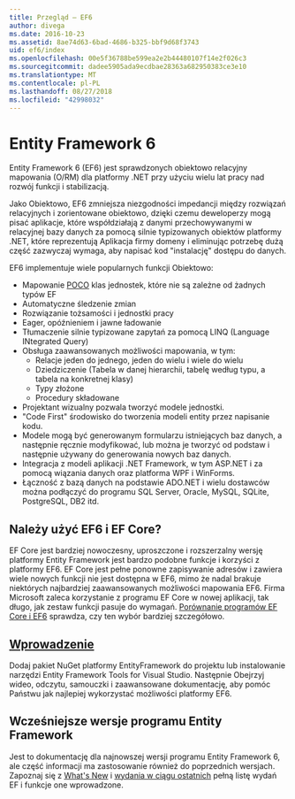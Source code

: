 ```yaml
---
title: Przegląd — EF6
author: divega
ms.date: 2016-10-23
ms.assetid: 8ae74d63-6bad-4686-b325-bbf9d68f3743
uid: ef6/index
ms.openlocfilehash: 00e5f36788be599ea2e2b44480107f14e2f026c3
ms.sourcegitcommit: dadee5905ada9ecdbae28363a682950383ce3e10
ms.translationtype: MT
ms.contentlocale: pl-PL
ms.lasthandoff: 08/27/2018
ms.locfileid: "42998032"
---
```

# <a name="entity-framework-6"></a>Entity Framework 6
Entity Framework 6 (EF6) jest sprawdzonych obiektowo relacyjny mapowania (O/RM) dla platformy .NET przy użyciu wielu lat pracy nad rozwój funkcji i stabilizacją.

Jako Obiektowo, EF6 zmniejsza niezgodności impedancji między rozwiązań relacyjnych i zorientowane obiektowo, dzięki czemu deweloperzy mogą pisać aplikacje, które współdziałają z danymi przechowywanymi w relacyjnej bazy danych za pomocą silnie typizowanych obiektów platformy .NET, które reprezentują Aplikacja firmy domeny i eliminując potrzebę dużą część zazwyczaj wymaga, aby napisać kod "instalację" dostępu do danych.

EF6 implementuje wiele popularnych funkcji Obiektowo:
- Mapowanie [POCO](~/ef6/resources/glossary.md#poco) klas jednostek, które nie są zależne od żadnych typów EF
- Automatyczne śledzenie zmian
- Rozwiązanie tożsamości i jednostki pracy
- Eager, opóźnieniem i jawne ładowanie
- Tłumaczenie silnie typizowane zapytań za pomocą LINQ (Language INtegrated Query)
- Obsługa zaawansowanych możliwości mapowania, w tym:
  - Relacje jeden do jednego, jeden do wielu i wiele do wielu
  - Dziedziczenie (Tabela w danej hierarchii, tabelę według typu, a tabela na konkretnej klasy)
  - Typy złożone
  - Procedury składowane
- Projektant wizualny pozwala tworzyć modele jednostki.
- "Code First" środowisko do tworzenia modeli entity przez napisanie kodu.
- Modele mogą być generowanym formularzu istniejących baz danych, a następnie ręcznie modyfikować, lub można je tworzyć od podstaw i następnie używany do generowania nowych baz danych.
- Integracja z modeli aplikacji .NET Framework, w tym ASP.NET i za pomocą wiązania danych oraz platforma WPF i WinForms.
- Łączność z bazą danych na podstawie ADO.NET i wielu dostawców można podłączyć do programu SQL Server, Oracle, MySQL, SQLite, PostgreSQL, DB2 itd.

## <a name="should-i-use-ef6-or-ef-core"></a>Należy użyć EF6 i EF Core?

EF Core jest bardziej nowoczesny, uproszczone i rozszerzalny wersję platformy Entity Framework jest bardzo podobne funkcje i korzyści z platformy EF6.
EF Core jest pełne ponowne zapisywanie adresów i zawiera wiele nowych funkcji nie jest dostępna w EF6, mimo że nadal brakuje niektórych najbardziej zaawansowanych możliwości mapowania EF6.
Firma Microsoft zaleca korzystanie z programu EF Core w nowej aplikacji, tak długo, jak zestaw funkcji pasuje do wymagań.
[Porównanie programów EF Core i EF6](xref:efcore-and-ef6/index) sprawdza, czy ten wybór bardziej szczegółowo.

## <a name="get-startedef6get-startedmd"></a>[Wprowadzenie](~/ef6/get-started.md)

Dodaj pakiet NuGet platformy EntityFramework do projektu lub instalowanie narzędzi Entity Framework Tools for Visual Studio. Następnie Obejrzyj wideo, odczytu, samouczki i zaawansowane dokumentację, aby pomóc Państwu jak najlepiej wykorzystać możliwości platformy EF6.

## <a name="past-entity-framework-versions"></a>Wcześniejsze wersje programu Entity Framework

Jest to dokumentację dla najnowszej wersji programu Entity Framework 6, ale część informacji ma zastosowanie również do poprzednich wersjach.
Zapoznaj się z [What's New](~/ef6/what-is-new/index.md) i [wydania w ciągu ostatnich](~/ef6/what-is-new/past-releases.md) pełną listę wydań EF i funkcje one wprowadzone.
